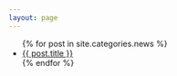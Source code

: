 ```yaml
---
layout: page
---
```


<ul>
  {% for post in site.categories.news %}
    <li>
      <a href="{{ post.url }}">{{ post.title }}</a>
    </li>
  {% endfor %}
</ul>

